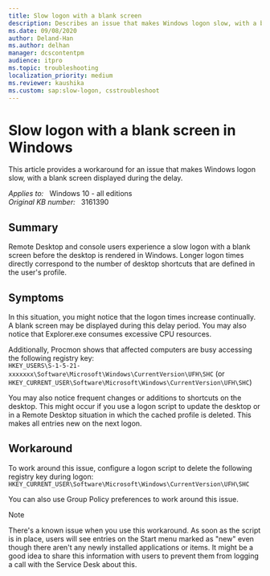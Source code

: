 ```yaml
---
title: Slow logon with a blank screen
description: Describes an issue that makes Windows logon slow, with a blank screen displayed during the delay. A workaround is provided.
ms.date: 09/08/2020
author: Deland-Han
ms.author: delhan
manager: dcscontentpm
audience: itpro
ms.topic: troubleshooting
localization_priority: medium
ms.reviewer: kaushika
ms.custom: sap:slow-logon, csstroubleshoot
---
```

# Slow logon with a blank screen in Windows

This article provides a workaround for an issue that makes Windows logon slow, with a blank screen displayed during the delay.

_Applies to:_ &nbsp; Windows 10 - all editions  
_Original KB number:_ &nbsp; 3161390

## Summary

Remote Desktop and console users experience a slow logon with a blank screen before the desktop is rendered in Windows. Longer logon times directly correspond to the number of desktop shortcuts that are defined in the user's profile.

## Symptoms

In this situation, you might notice that the logon times increase continually. A blank screen may be displayed during this delay period. You may also notice that Explorer.exe consumes excessive CPU resources.

Additionally, Procmon shows that affected computers are busy accessing the following registry key:  
`HKEY_USERS\S-1-5-21-xxxxxxx\Software\Microsoft\Windows\CurrentVersion\UFH\SHC`
(or `HKEY_CURRENT_USER\Software\Microsoft\Windows\CurrentVersion\UFH\SHC`)

You may also notice frequent changes or additions to shortcuts on the desktop. This might occur if you use a logon script to update the desktop or in a Remote Desktop situation in which the cached profile is deleted. This makes all entries new on the next logon.

## Workaround

To work around this issue, configure a logon script to delete the following registry key during logon:
`HKEY_CURRENT_USER\Software\Microsoft\Windows\CurrentVersion\UFH\SHC`

You can also use Group Policy preferences to work around this issue.

> [!NOTE]
> There's a known issue when you use this workaround. As soon as the script is in place, users will see entries on the Start menu marked as "new" even though there aren't any newly installed applications or items. It might be a good idea to share this information with users to prevent them from logging a call with the Service Desk about this.
